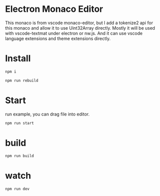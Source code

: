 # Electron Monaco Editor

This monaco is from vscode monaco-editor, but I add a tokenize2 api for this monaco and allow it to use Uint32Array directly.
Mostly it will be used with vscode-textmat under electron or nw.js.
And it can use vscode language extensions and theme extensions directly.

# Install

```bash
npm i

npm run rebuild
```

# Start

run example, you can drag file into editor.
```bash
npm run start
```

# build

```bash
npm run build
```

# watch

```bash
npm run dev
```
